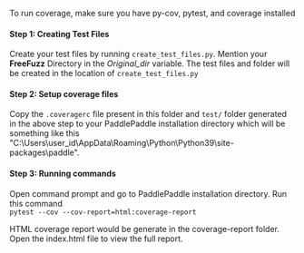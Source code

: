 To run coverage, make sure you have py-cov, pytest, and coverage installed

#### Step 1: Creating Test Files
Create your test files by running ```create_test_files.py```. Mention your **FreeFuzz** Directory in the *Original_dir* variable. The test files and folder will be created in the location of ```create_test_files.py```

#### Step 2: Setup coverage files
Copy the ```.coveragerc``` file present in this folder and ```test/``` folder generated in the above step to your PaddlePaddle installation directory which will be something like this "C:\Users\user_id\AppData\Roaming\Python\Python39\site-packages\paddle\".

#### Step 3: Running commands
Open command prompt and go to PaddlePaddle installation directory.
Run this command \
```pytest --cov --cov-report=html:coverage-report```

HTML coverage report would be generate in the coverage-report folder. Open the index.html file to view the full report.

